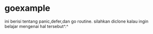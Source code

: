 # goexample

ini berisi tentang panic,defer,dan go routine. silahkan diclone kalau ingin belajar mengenai hal tersebut^.^
